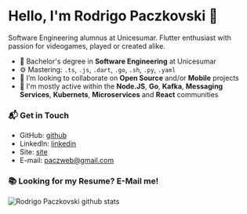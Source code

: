 # Hello, I'm Rodrigo Paczkovski 👋

Software Engineering alumnus at Unicesumar. Flutter enthusiast with passion for videogames, played or created alike.

- 🔭 Bachelor's degree in **Software Engineering** at Unicesumar
- ⚙️ Mastering: `.ts`, `.js`, `.dart`, `.go`, `.sh`, `.py`, `.yaml`
- 👯 I’m looking to collaborate on **Open Source** and/or **Mobile** projects
- 💬 I'm mostly active within the **Node.JS**, **Go**, **Kafka**, **Messaging Services**, **Kubernets**, **Microservices** and **React** communities

### 📬 Get in Touch

- GitHub: [github](github.com/ropacz)
- LinkedIn: [linkedin](linkedin.com/in/rodrigo-paczkovski)
- Site: [site](rvski.com)
- E-mail: paczweb@gmail.com

### 📚 Looking for my Resume? E-Mail me!

![Rodrigo Paczkovski github stats](https://github-readme-stats.vercel.app/api?username=ropacz&show_icons=true&hide_border=true)
